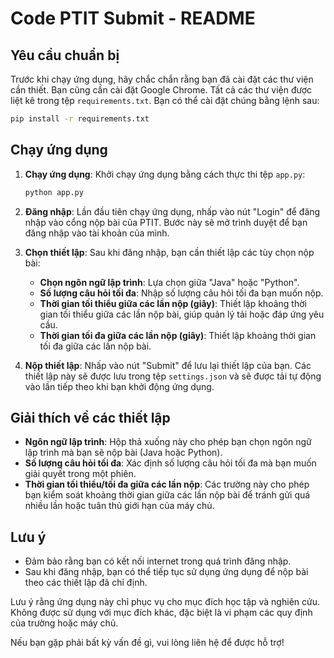 # Code PTIT Submit - README

## Yêu cầu chuẩn bị
Trước khi chạy ứng dụng, hãy chắc chắn rằng bạn đã cài đặt các thư viện cần thiết. Bạn cũng cần cài đặt Google Chrome. Tất cả các thư viện được liệt kê trong tệp `requirements.txt`. Bạn có thể cài đặt chúng bằng lệnh sau:

```sh
pip install -r requirements.txt
```

## Chạy ứng dụng
1. **Chạy ứng dụng**: Khởi chạy ứng dụng bằng cách thực thi tệp `app.py`:

   ```sh
   python app.py
   ```

2. **Đăng nhập**: Lần đầu tiên chạy ứng dụng, nhấp vào nút "Login" để đăng nhập vào cổng nộp bài của PTIT. Bước này sẽ mở trình duyệt để bạn đăng nhập vào tài khoản của mình.

3. **Chọn thiết lập**: Sau khi đăng nhập, bạn cần thiết lập các tùy chọn nộp bài:
   - **Chọn ngôn ngữ lập trình**: Lựa chọn giữa "Java" hoặc "Python".
   - **Số lượng câu hỏi tối đa**: Nhập số lượng câu hỏi tối đa bạn muốn nộp.
   - **Thời gian tối thiểu giữa các lần nộp (giây)**: Thiết lập khoảng thời gian tối thiểu giữa các lần nộp bài, giúp quản lý tải hoặc đáp ứng yêu cầu.
   - **Thời gian tối đa giữa các lần nộp (giây)**: Thiết lập khoảng thời gian tối đa giữa các lần nộp bài.

4. **Nộp thiết lập**: Nhấp vào nút "Submit" để lưu lại thiết lập của bạn. Các thiết lập này sẽ được lưu trong tệp `settings.json` và sẽ được tải tự động vào lần tiếp theo khi bạn khởi động ứng dụng.

## Giải thích về các thiết lập
- **Ngôn ngữ lập trình**: Hộp thả xuống này cho phép bạn chọn ngôn ngữ lập trình mà bạn sẽ nộp bài (Java hoặc Python).
- **Số lượng câu hỏi tối đa**: Xác định số lượng câu hỏi tối đa mà bạn muốn giải quyết trong một phiên.
- **Thời gian tối thiểu/tối đa giữa các lần nộp**: Các trường này cho phép bạn kiểm soát khoảng thời gian giữa các lần nộp bài để tránh gửi quá nhiều lần hoặc tuân thủ giới hạn của máy chủ.

## Lưu ý
- Đảm bảo rằng bạn có kết nối internet trong quá trình đăng nhập.
- Sau khi đăng nhập, bạn có thể tiếp tục sử dụng ứng dụng để nộp bài theo các thiết lập đã chỉ định.

Lưu ý rằng ứng dụng này chỉ phục vụ cho mục đích học tập và nghiên cứu. Không được sử dụng với mục đích khác, đặc biệt là vi phạm các quy định của trường hoặc máy chủ.

Nếu bạn gặp phải bất kỳ vấn đề gì, vui lòng liên hệ để được hỗ trợ!

